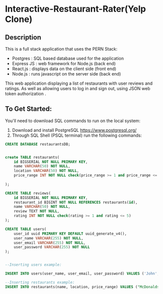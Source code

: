 # Interactive-Restaurant-Rater(Yelp Clone)
## Description
This is a full stack application that uses the PERN Stack:
- Postgres : SQL based database used for the application
- Express JS : web framework for Node.js (back end)
- React.js : displays data on the client side (front end)
- Node.js : runs javascript on the server side (back end)

This web application displaying a list of restaurants with user reviews and ratings.
As well as allowing users to log in and sign out, using JSON web token authorization .

## To Get Started:
You'll need to download SQL commands to run on the local system:
1. Download and install PostgreSQL 
https://www.postgresql.org/
2. Through SQL Shell (PSQL terminal) run the following commands:
```SQL
CREATE DATABASE restaurantsDB;


create TABLE restaurants(
    id BIGSERIAL NOT NULL PRIMARY KEY,
    name VARCHAR(50) NOT NULL,
    location VARCHAR(50) NOT NULL,
    price_range INT NOT NULL check(price_range >= 1 and price_range <= 5)
    
);

CREATE TABLE reviews(
    id BIGSERIAL NOT NULL PRIMARY KEY,
    restaurant_id BIGINT NOT NULL REFERENCES restaurants(id),
    name VARCHAR(50) NOT NULL,
    review TEXT NOT NULL,
    rating INT NOT NULL check(rating >= 1 and rating <= 5)
);

CREATE TABLE users(
    user_id uuid PRIMARY KEY DEFAULT uuid_generate_v4(),
    user_name VARCHAR(255) NOT NULL,
    user_email VARCHAR(255) NOT NULL,
    user_password VARCHAR(255) NOT NULL
);


--Inserting users example:

INSERT INTO users(user_name, user_email, user_password) VALUES ('John', 'john323@gmail.com', 'johnnyboy32');

--Inserting restaurants example:
INSERT INTO restaurants(name, location, price_range) VALUES ("McDonalds", "Los Angeles", 2)
```



